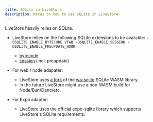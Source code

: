 ```yaml
---
title: SQLite in LiveStore
description: Notes on how to use SQLite in LiveStore
---
```


LiveStore heavily relies on SQLite.

- LiveStore relies on the following SQLite extensions to be available: `-DSQLITE_ENABLE_BYTECODE_VTAB -DSQLITE_ENABLE_SESSION -DSQLITE_ENABLE_PREUPDATE_HOOK`
  - [bytecode](https://www.sqlite.org/bytecodevtab.html)
  - [session](https://www.sqlite.org/sessionintro.html) (incl. preupdate)

- For web / node adapater:
  - LiveStore uses [a fork](https://github.com/livestorejs/wa-sqlite) of the [wa-sqlite](https://github.com/rhashimoto/wa-sqlite) SQLite WASM library.
  - In the future LiveStore might use a non-WASM build for Node/Bun/Deno/etc.
- For Expo adapter:
  - LiveStore uses the official expo-sqlite library which supports LiveStore's SQLite requirements.